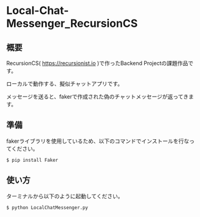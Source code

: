 # Local-Chat-Messenger_RecursionCS

## 概要

RecursionCS( https://recursionist.io )で作ったBackend Projectの課題作品です。

ローカルで動作する、擬似チャットアプリです。

メッセージを送ると、fakerで作成された偽のチャットメッセージが返ってきます。

## 準備

fakerライブラリを使用しているため、以下のコマンドでインストールを行なってください。

```shell
$ pip install Faker
```

## 使い方

ターミナルから以下のように起動してください。

```shell
$ python LocalChatMessenger.py
```


